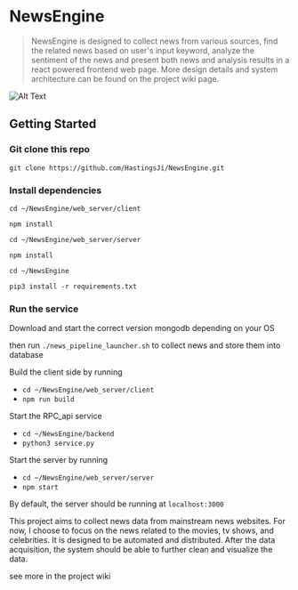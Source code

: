 # NewsEngine

> NewsEngine is designed to collect news from various sources, find the related news based on user's input keyword, analyze the sentiment of the news and present both news and analysis results in a react powered frontend web page. More design details and system architecture can be found on the project wiki page. 

![Alt Text](https://github.com/HastingsJi/NewsEngine/blob/master/Docs/demo.gif)


## Getting Started
### Git clone this repo
`git clone https://github.com/HastingsJi/NewsEngine.git`
### Install dependencies
`cd ~/NewsEngine/web_server/client`

`npm install`

`cd ~/NewsEngine/web_server/server`

`npm install`

`cd ~/NewsEngine`

`pip3 install -r requirements.txt`

### Run the service 
Download and start the correct version mongodb depending on your OS 

then run `./news_pipeline_launcher.sh` to collect news and store them into database

Build the client side by running 
* `cd ~/NewsEngine/web_server/client`
* `npm run build`

Start the RPC_api service 
* `cd ~/NewsEngine/backend`
*  `python3 service.py`

Start the server by running 
* `cd ~/NewsEngine/web_server/server`
* `npm start`

By default, the server should be running at `localhost:3000`



This project aims to collect news data from mainstream news websites. For now, I choose to focus on the news related to the movies, tv shows, and celebrities. It is designed to be automated and distributed. After the data acquisition, the system should be able to further clean and visualize the data.

see more in the project wiki
